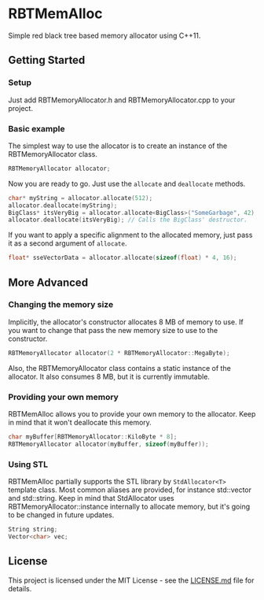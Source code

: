 # RBTMemAlloc
Simple red black tree based memory allocator using C++11.
## Getting Started
### Setup
Just add RBTMemoryAllocator.h and RBTMemoryAllocator.cpp to your project.
### Basic example
The simplest way to use the allocator is to create an instance of the RBTMemoryAllocator class.
```cpp
RBTMemoryAllocator allocator;
```
Now you are ready to go. Just use the ```allocate``` and ```deallocate``` methods.
```cpp
char* myString = allocator.allocate(512);
allocator.deallocate(myString);
BigClass* itsVeryBig = allocator.allocate<BigClass>("SomeGarbage", 42); // Calls the appropriate constructor.
allocator.deallocate(itsVeryBig); // Calls the BigClass' destructor.
```
If you want to apply a specific alignment to the allocated memory, just pass it as a second argument of ```allocate```.
```cpp
float* sseVectorData = allocator.allocate(sizeof(float) * 4, 16);
```
## More Advanced
### Changing the memory size
Implicitly, the allocator's constructor allocates 8 MB of memory to use. If you want to change that pass the new memory size to use to the constructor.
```cpp
RBTMemoryAllocator allocator(2 * RBTMemoryAllocator::MegaByte);
```
Also, the RBTMemoryAllocator class contains a static instance of the allocator. It also consumes 8 MB, but it is currently immutable.
### Providing your own memory
RBTMemAlloc allows you to provide your own memory to the allocator. Keep in mind that it won't deallocate this memory.
```cpp
char myBuffer[RBTMemoryAllocator::KiloByte * 8];
RBTMemoryAllocator allocator(myBuffer, sizeof(myBuffer));
```
### Using STL
RBTMemAlloc partially supports the STL library by ```StdAllocator<T>``` template class. Most common aliases are provided, for instance std::vector and std::string. Keep in mind that StdAllocator uses RBTMemoryAllocator::instance internally to allocate memory, but it's going to be changed in future updates.
```cpp
String string;
Vector<char> vec;
```
## License
This project is licensed under the MIT License - see the [LICENSE.md](LICENSE.md) file for details.
